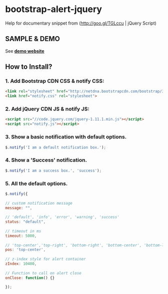 # bootstrap-alert-jquery
Help for documentary snippet from (http://goo.gl/TGLccu | jQuery Script)

## SAMPLE & DEMO
See **[demo website](http://www.jqueryscript.net/demo/jQuery-Plugin-To-Create-Animated-Bootstrap-Alerts-notify/)**

## How to Install?

### 1. Add Bootstrap CDN CSS & notify CSS:
```html
<link rel="stylesheet" href="http://netdna.bootstrapcdn.com/bootstrap/3.3.1/css/bootstrap.min.css">
<link href="notify.css" rel="stylesheet">
```

### 2. Add jQuery CDN JS & notify JS:
```html
<script src="//code.jquery.com/jquery-1.11.1.min.js"></script>
<script src="notify.js"></script>
```

### 3. Show a basic notification with default options.
```javascript
$.notify('I am a default notification box.');
```

### 4. Show a 'Success' notification.
```javascript
$.notify('I am a success box.', 'success');
```

### 5. All the default options.
```javascript
$.notify({
 
// custom notification message
message: "",
 
// 'default', 'info', 'error', 'warning', 'success'
status: "default",
 
// timeout in ms
timeout: 5000,
 
// 'top-center','top-right', 'bottom-right', 'bottom-center', 'bottom-left'
pos: 'top-center',
 
// z-index style for alert container
zIndex: 10400,
 
// Function to call on alert close
onClose: function() {}
 
});
```
